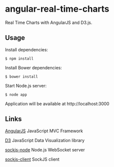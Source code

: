 angular-real-time-charts
========================

Real Time Charts with AngularJS and D3.js.

## Usage

 Install dependencies:

    $ npm install

 Install Bower dependencies:

    $ bower install

 Start Node.js server:

    $ node app

 Application will be available at http://localhost:3000

## Links

 [AngularJS](http://angularjs.org/) JavaScript MVC Framework

 [D3](https://github.com/mbostock/d3) JavaScript Data Visualization library

 [sockjs-node](https://github.com/sockjs/sockjs-node) Node.js WebSocket server

 [sockjs-client](https://github.com/sockjs/sockjs-client) SockJS client
